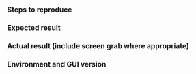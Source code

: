 ### Steps to reproduce

### Expected result

### Actual result (include screen grab where appropriate)

### Environment and GUI version
